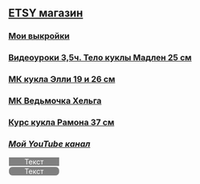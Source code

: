 ##    **[ETSY магазин](https://www.etsy.com/shop/TomirisDoll)**

###    [Мои выкройки](https://www.instagram.com/explore/tags/%D0%B2%D1%8B%D0%BA%D1%80%D0%BE%D0%B9%D0%BA%D0%B0_tomiris)
###    [Видеоуроки 3,5ч. Тело куклы Мадлен 25 см](https://vk.com/club197179972)
###    [МК кукла Элли 19 и 26 см](https://vk.com/club195854179)
###    [МК Ведьмочка Хельга](https://vk.com/club199487143)
###    [Курс кукла Рамона 37 см](https://vk.com/club202358363)


###    **_[Мой YouTube канал](https://www.youtube.com/channel/UCTKcCSqvU8Fucn1ifDGNxIQ/videos)_**

<div onclick="alert('Кнопка нажата')" style="cursor:pointer;border-width:1px;border-style:solid;background-color:gray;width:100px;text-align:center;color:#ffffff;">Текст</div> 

<div onclick="window.open('course3');" style="cursor:pointer;border-width:1px;border-style:solid;background-color:gray;width:100px;text-align:center;color:#ffffff;-moz-border-radius: 8px;
      -webkit-border-radius: 8px;">Текст</div>

